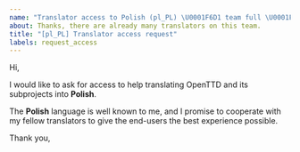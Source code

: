 ```yaml
---
name: "Translator access to Polish (pl_PL) \U0001F6D1 team full \U0001F6D1"
about: Thanks, there are already many translators on this team.
title: "[pl_PL] Translator access request"
labels: request_access
---
```


<!-- translator: pl_PL -->
<!-- Please do not edit the header of this template. -->

Hi,

I would like to ask for access to help translating OpenTTD and its subprojects into **Polish**.

The **Polish** language is well known to me, and I promise to cooperate with my fellow translators to give the end-users the best experience possible.

<!-- Please do not edit the above message. Do feel free to add a personal note after this line. -->

Thank you,
